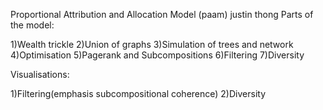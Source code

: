 Proportional Attribution and Allocation Model (paam)
justin thong
Parts of the model:

1)Wealth trickle 
2)Union of graphs 
3)Simulation of trees and network
4)Optimisation
5)Pagerank and Subcompositions
6)Filtering 
7)Diversity

Visualisations:

1)Filtering(emphasis subcompositional coherence)
2)Diversity 


